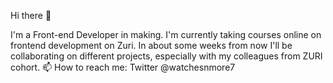 Hi there 👋

I'm a Front-end Developer in making.
I'm currently taking courses online on frontend development on Zuri.
In about some weeks from now I'll be collaborating on different projects, especially with my colleagues from ZURI cohort.
📫 How to reach me: Twitter @watchesnmore7
